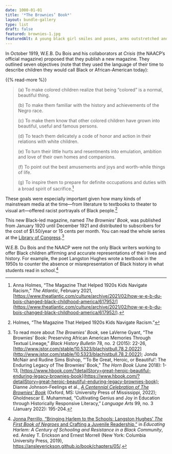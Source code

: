 ```yaml
---
date: 1000-01-01
title: '*The Brownies’ Book*'
layout: bundle-gallery
type: list
draft: false
featured: brownies-1.jpg
featuredAlt: A young black girl smiles and poses, arms outstretched and standing on ballet pointe shoes. She wears a white dress, crown, and cape tied at her wrists. 
---
```


In October 1919, W.E.B. Du Bois and his collaborators at *Crisis* (the NAACP’s official magazine) proposed that they publish a new magazine. They outlined seven objectives (note that they used the language of their time to describe children they would call Black or African-American today):

{{% read-more %}}

> (a) To make colored children realize that being “colored” is a normal, beautiful thing.
>
> (b) To make them familiar with the history and achievements of the Negro race.
>
> (c) To make them know that other colored children have grown into beautiful, useful and famous persons.
>
> (d) To teach them delicately a code of honor and action in their relations with white children.
>
 > (e) To turn their little hurts and resentments into emulation, ambition and love of their own homes and companions.
>
> (f) To point out the best amusements and joys and worth-while things of life.
>
> (g) To inspire them to prepare for definite occupations and duties with a broad spirit of sacrifice.[^1]

These goals were especially important given how many kinds of mainstream media at the time—from literature to textbooks to theater to visual art—offered racist portrayals of Black people.[^2]  

This new Black-led magazine, named *The Brownies’ Book*, was published from January 1920 until December 1921 and distributed to subscribers for the cost of $1.50/year or 15 cents per month. You can read the whole series at the [Library of Congress](https://www.loc.gov/item/22001351/).[^3]

W.E.B. Du Bois and the NAACP were not the only Black writers working to offer Black children affirming and accurate representations of their lives and history. For example, the poet Langston Hughes wrote a textbook in the 1950s to counter the absence or misrepresentation of Black history in what students read in school.[^4]

[^1]: Anna Holmes, “The Magazine That Helped 1920s Kids Navigate Racism,” *The Atlantic*, February 2021, [https://www.theatlantic.com/culture/archive/2021/02/how-w-e-b-du-bois-changed-black-childhood-america/617952/](https://www.theatlantic.com/culture/archive/2021/02/how-w-e-b-du-bois-changed-black-childhood-america/617952/).

[^2]: Holmes, “The Magazine That Helped 1920s Kids Navigate Racism.”

[^3]: To read more about *The Brownies’ Book*, see LaVerne Gyant, “The Brownies’ Book: Preserving African American Memories Through Textual Lineage,” *Black History Bulletin* 78, no. 2 (2015): 22-26, [http://www.jstor.com/stable/10.5323/blachistbull.78.2.0022](http://www.jstor.com/stable/10.5323/blachistbull.78.2.0022); Jonda McNair and Rudine Sims Bishop, “‘To Be Great, Heroic, or Beautiful’: The Enduring Legacy of The Brownies’ Book,” *The Horn Book* (June 2018): 1-13,  [https://www.hbook.com/?detailStory=great-heroic-beautiful-enduring-legacy-brownies-book](https://www.hbook.com/?detailStory=great-heroic-beautiful-enduring-legacy-brownies-book); Dianne Johnson-Feelings et al., [*A Centennial Celebration of The Brownies’ Book*](https://www.amazon.com/Centennial-Celebration-Childrens-Literature-Association/dp/1496841247/) (Oxford, MS: University Press of Mississippi, 2022); Gholdnescar E. Muhammad, “Cultivating Genius and Joy in Education through Historically Responsive Literacy,” *Language Arts*  99, no. 3 (January 2022): 195-204.

[^4]: [Jonna Perrillo, “Bringing Harlem to the Schools: Langston Hughes’ *The First Book of Negroes* and Crafting a Juvenile Readership,”](https://ansleyerickson.github.io/book/chapters/05/) in *Educating Harlem: A Century of Schooling and Resistance in a Black Community*, ed. Ansley T. Erickson and Ernest Morrell (New York: Columbia University Press, 2019), <https://ansleyerickson.github.io/book/chapters/05/>.
